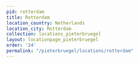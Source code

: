 ```yaml
---
pid: rotterdam
title: Rotterdam
location_country: Netherlands
location_city: Rotterdam
collection: locations_pieterbruegel
layout: locationpage_pieterbruegel
order: '24'
permalink: "/pieterbruegel/locations/rotterdam"
---
```

